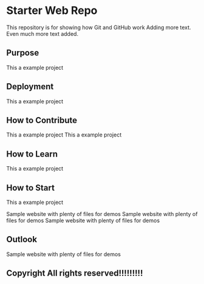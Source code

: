 # Starter Web Repo

This repository is for showing how Git and GitHub work
Adding more text. 
Even much more text added.

## Purpose
This a example project

## Deployment
This a example project

## How to Contribute
This a example project
This a example project

## How to Learn
This a example project

## How to Start
This a example project


Sample website with plenty of files for demos
Sample website with plenty of files for demos
Sample website with plenty of files for demos

## Outlook
Sample website with plenty of files for demos

## Copyright All rights reserved!!!!!!!!!
